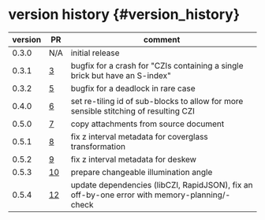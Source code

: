 version history                 {#version_history}
============

 version            | PR                                                | comment
 ------------------ |---------------------------------------------------| ---------------------------------------------------
 0.3.0              | N/A                                               | initial release
 0.3.1              | [3](https://github.com/ZEISS/warpaffine/pull/3)   | bugfix for a crash for "CZIs containing a single brick but have an S-index"
 0.3.2              | [5](https://github.com/ZEISS/warpaffine/pull/5)   | bugfix for a deadlock in rare case
 0.4.0              | [6](https://github.com/ZEISS/warpaffine/pull/6)   | set re-tiling id of sub-blocks to allow for more sensible stitching of resulting CZI
 0.5.0              | [7](https://github.com/ZEISS/warpaffine/pull/7)   | copy attachments from source document
 0.5.1              | [8](https://github.com/ZEISS/warpaffine/pull/8)   | fix z interval metadata for coverglass transformation
 0.5.2              | [9](https://github.com/ZEISS/warpaffine/pull/9)   | fix z interval metadata for deskew
 0.5.3              | [10](https://github.com/ZEISS/warpaffine/pull/10) | prepare changeable illumination angle
 0.5.4              | [12](https://github.com/ZEISS/warpaffine/pull/12) | update dependencies (libCZI, RapidJSON), fix an off-by-one error with memory-planning/-check